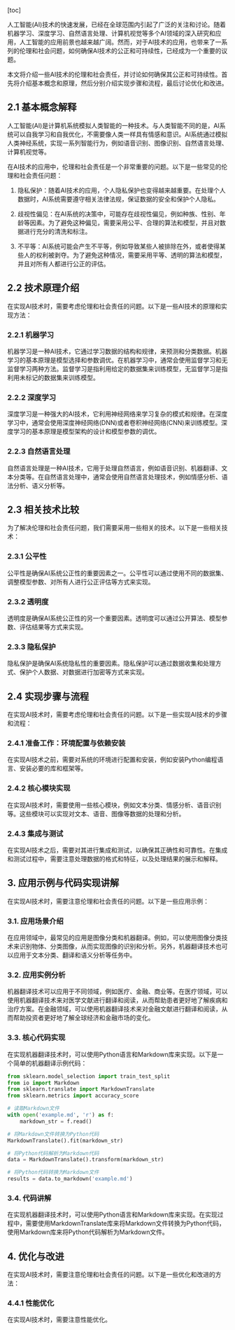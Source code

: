 
[toc]                    
                
                
人工智能(AI)技术的快速发展，已经在全球范围内引起了广泛的关注和讨论。随着机器学习、深度学习、自然语言处理、计算机视觉等多个AI领域的深入研究和应用，人工智能的应用前景也越来越广阔。然而，对于AI技术的应用，也带来了一系列的伦理和社会问题，如何确保AI技术的公正和可持续性，已经成为一个重要的议题。

本文将介绍一些AI技术的伦理和社会责任，并讨论如何确保其公正和可持续性。首先将介绍基本概念和原理，然后分别介绍实现步骤和流程，最后讨论优化和改进。

## 2.1 基本概念解释

人工智能(AI)是计算机系统模拟人类智能的一种技术。与人类智能不同的是，AI系统可以自我学习和自我优化，不需要像人类一样具有情感和意识。AI系统通过模拟人类神经系统，实现一系列智能行为，例如语音识别、图像识别、自然语言处理、计算机视觉等。

在AI技术的应用中，伦理和社会责任是一个非常重要的问题。以下是一些常见的伦理和社会责任问题：

1. 隐私保护：随着AI技术的应用，个人隐私保护也变得越来越重要。在处理个人数据时，AI系统需要遵守相关法律法规，保证数据的安全和保护个人隐私。

2. 歧视性偏见：在AI系统的决策中，可能存在歧视性偏见，例如种族、性别、年龄等因素。为了避免这种偏见，需要采用公平、合理的算法和模型，并且对数据进行充分的清洗和标注。

3. 不平等：AI系统可能会产生不平等，例如导致某些人被排除在外，或者使得某些人的权利被剥夺。为了避免这种情况，需要采用平等、透明的算法和模型，并且对所有人都进行公正的评估。

## 2.2 技术原理介绍

在实现AI技术时，需要考虑伦理和社会责任的问题。以下是一些AI技术的原理和实现方法：

### 2.2.1 机器学习

机器学习是一种AI技术，它通过学习数据的结构和规律，来预测和分类数据。机器学习的基本原理是模型选择和参数调优。在机器学习中，通常会使用监督学习和无监督学习两种方法。监督学习是指利用给定的数据集来训练模型，无监督学习是指利用未标记的数据集来训练模型。

### 2.2.2 深度学习

深度学习是一种强大的AI技术，它利用神经网络来学习复杂的模式和规律。在深度学习中，通常会使用深度神经网络(DNN)或者卷积神经网络(CNN)来训练模型。深度学习的基本原理是模型架构的设计和模型参数的调优。

### 2.2.3 自然语言处理

自然语言处理是一种AI技术，它用于处理自然语言，例如语音识别、机器翻译、文本分类等。在自然语言处理中，通常会使用自然语言处理技术，例如情感分析、语法分析、语义分析等。

## 2.3 相关技术比较

为了解决伦理和社会责任问题，我们需要采用一些相关的技术。以下是一些相关技术：

### 2.3.1 公平性

公平性是确保AI系统公正性的重要因素之一。公平性可以通过使用不同的数据集、调整模型参数、对所有人进行公正评估等方式来实现。

### 2.3.2 透明度

透明度是确保AI系统公正性的另一个重要因素。透明度可以通过公开算法、模型参数、评估结果等方式来实现。

### 2.3.3 隐私保护

隐私保护是确保AI系统隐私性的重要因素。隐私保护可以通过数据收集和处理方式、保护个人数据、对数据进行加密等方式来实现。

## 2.4 实现步骤与流程

在实现AI技术时，需要考虑伦理和社会责任的问题。以下是一些实现AI技术的步骤和流程：

### 2.4.1 准备工作：环境配置与依赖安装

在实现AI技术之前，需要对系统的环境进行配置和安装，例如安装Python编程语言、安装必要的库和框架等。

### 2.4.2 核心模块实现

在实现AI技术时，需要使用一些核心模块，例如文本分类、情感分析、语音识别等。这些模块可以实现对文本、语音、图像等数据的处理和分析。

### 2.4.3 集成与测试

在实现AI技术之后，需要对其进行集成和测试，以确保其正确性和可靠性。在集成和测试过程中，需要注意处理数据的格式和特征，以及处理结果的展示和解释。

## 3. 应用示例与代码实现讲解

在实现AI技术时，需要注意伦理和社会责任的问题。以下是一些应用示例：

### 3.1. 应用场景介绍

在应用领域中，最常见的应用是图像分类和机器翻译。例如，可以使用图像分类技术来识别物体、分类图像，从而实现图像的识别和分析。另外，机器翻译技术也可以应用于文本分类、翻译和语义分析等任务中。

### 3.2. 应用实例分析

机器翻译技术可以应用于不同领域，例如医疗、金融、商业等。在医疗领域，可以使用机器翻译技术来对医学文献进行翻译和阅读，从而帮助患者更好地了解疾病和治疗方案。在金融领域，可以使用机器翻译技术来对金融文献进行翻译和阅读，从而帮助投资者更好地了解全球经济和金融市场的变化。

### 3.3. 核心代码实现

在实现机器翻译技术时，可以使用Python语言和Markdown库来实现。以下是一个简单的机器翻译示例代码：

```python
from sklearn.model_selection import train_test_split
from io import Markdown
from sklearn.translate import MarkdownTranslate
from sklearn.metrics import accuracy_score

# 读取Markdown文件
with open('example.md', 'r') as f:
    markdown_str = f.read()

# 将Markdown文件转换为Python代码
MarkdownTranslate().fit(markdown_str)

# 将Python代码解析为Markdown代码
data = MarkdownTranslate().transform(markdown_str)

# 将Python代码转换为Markdown文件
results = data.to_markdown('example.md')
```

### 3.4. 代码讲解

在实现机器翻译技术时，可以使用Python语言和Markdown库来实现。在实现过程中，需要使用MarkdownTranslate库来将Markdown文件转换为Python代码，使用Markdown库来将Python代码解析为Markdown文件。

## 4. 优化与改进

在实现AI技术时，需要注意伦理和社会责任的问题。以下是一些优化和改进的方法：

### 4.4.1 性能优化

在实现AI技术时，需要注意性能优化。

